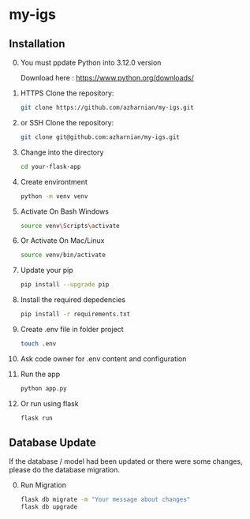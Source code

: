 # my-igs

## Installation

0. You must ppdate Python into 3.12.0 version

   Download here : https://www.python.org/downloads/

1. HTTPS Clone the repository:

   
   ```bash
   git clone https://github.com/azharnian/my-igs.git
   
2. or SSH Clone the repository:
   ```bash
   git clone git@github.com:azharnian/my-igs.git 
   

3. Change into the directory
    ```bash
    cd your-flask-app


4. Create environtment
    ```bash
    python -m venv venv

5. Activate On Bash Windows

    ```bash
    source venv\Scripts\activate

6. Or Activate On Mac/Linux

    ```bash
    source venv/bin/activate

7. Update your pip

    ```bash
    pip install --upgrade pip

8. Install the required depedencies

    ```bash
    pip install -r requirements.txt

9. Create .env file in folder project

    ```bash
    touch .env

10. Ask code owner for .env content and configuration

11. Run the app

    ```bash
    python app.py

12. Or run using flask

    ```bash
    flask run


## Database Update

If the database / model had been updated or there were some changes, please do the database migration.

0. Run Migration

    ```bash
    flask db migrate -m "Your message about changes"
    flask db upgrade